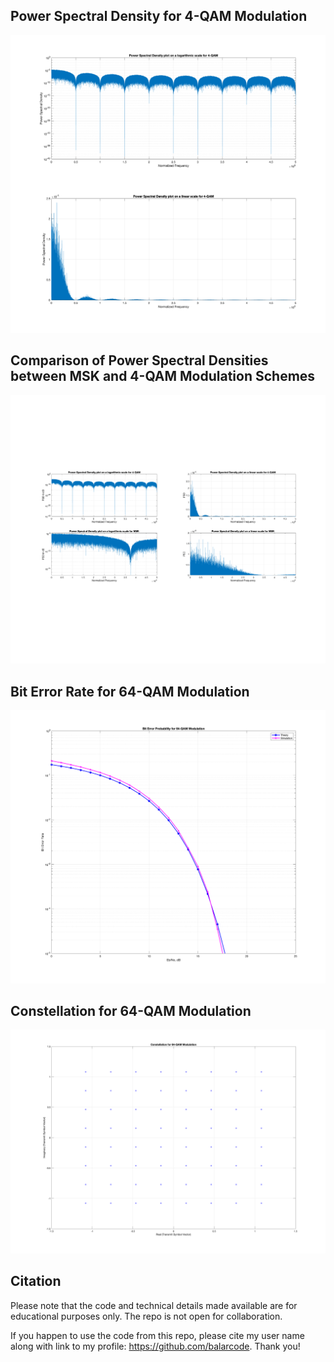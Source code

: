 ## Power Spectral Density for 4-QAM Modulation

![Power Spectral Density for 4-QAM Modulation](results/figure_power_spectrum_4QAM.png)

## Comparison of Power Spectral Densities between MSK and 4-QAM Modulation Schemes

![Comparison of Power Spectral Densities between MSK and 4-QAM Modulation Schemes](results/figure_power_spectrum_MSK_vs_4QAM.png)

## Bit Error Rate for 64-QAM Modulation

![Bit Error Rate for 64-QAM Modulation](results/figure_ber_64QAM.png)

## Constellation for 64-QAM Modulation

![Constellation for 64-QAM Modulation](results/figure_constellation_64QAM.png)

## Citation

Please note that the code and technical details made available are for educational purposes only. The repo is not open for collaboration.

If you happen to use the code from this repo, please cite my user name along with link to my profile: https://github.com/balarcode. Thank you!
